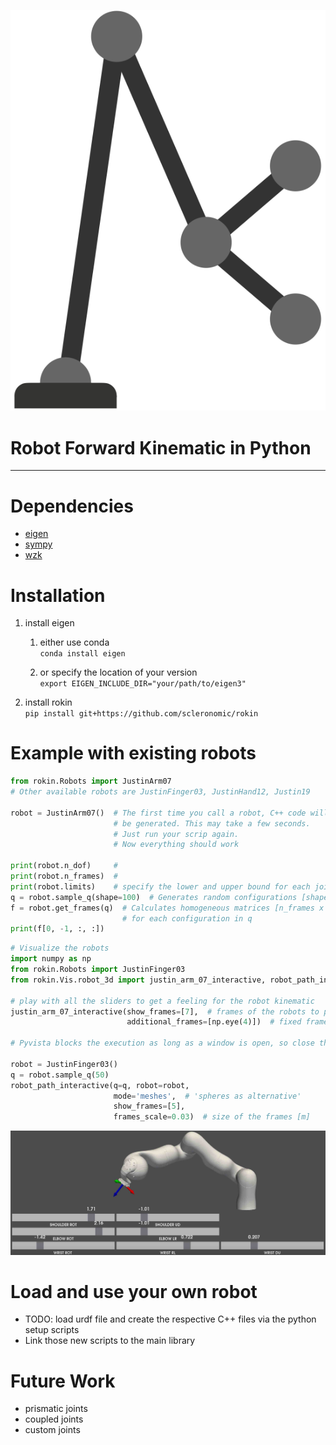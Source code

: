 ![rokin logo](rokin.png)

# Robot Forward Kinematic in Python 

---
# Dependencies

* [eigen](https://gitlab.com/libeigen/eigen)
* [sympy](https://github.com/sympy/sympy) 
* [wzk](https://github.com/scleronomic/WerkZeugKasten)

# Installation

1. install eigen 
   1. either use conda<br/>
      `conda install eigen`
      
   2. or specify the location of your version<br/>
      `export EIGEN_INCLUDE_DIR="your/path/to/eigen3"`

2. install rokin<br/>
`pip install git+https://github.com/scleronomic/rokin`


# Example with existing robots

```python
from rokin.Robots import JustinArm07
# Other available robots are JustinFinger03, JustinHand12, Justin19

robot = JustinArm07()  # The first time you call a robot, C++ code will 
                       # be generated. This may take a few seconds.
                       # Just run your scrip again. 
                       # Now everything should work

print(robot.n_dof)     # 
print(robot.n_frames)  # 
print(robot.limits)    # specify the lower and upper bound for each joint 
q = robot.sample_q(shape=100)  # Generates random configurations [shape x n_dof]
f = robot.get_frames(q)  # Calculates homogeneous matrices [n_frames x 4 x 4]
                         # for each configuration in q 
print(f[0, -1, :, :])
```
```python
# Visualize the robots
import numpy as np
from rokin.Robots import JustinFinger03
from rokin.Vis.robot_3d import justin_arm_07_interactive, robot_path_interactive

# play with all the sliders to get a feeling for the robot kinematic 
justin_arm_07_interactive(show_frames=[7],  # frames of the robots to plot
                          additional_frames=[np.eye(4)])  # fixed frames to plot 

# Pyvista blocks the execution as long as a window is open, so close the window to continue the code

robot = JustinFinger03()
q = robot.sample_q(50)
robot_path_interactive(q=q, robot=robot, 
                       mode='meshes',  # 'spheres as alternative'
                       show_frames=[5],
                       frames_scale=0.03)  # size of the frames [m]
```
![PyVista Example for JustinArm07](pyvista_example.jpeg)

# Load and use your own robot
* TODO: load urdf file and create the respective C++ files via the python setup scripts
* Link those new scripts to the main library

# Future Work
* prismatic joints
* coupled joints
* custom joints
